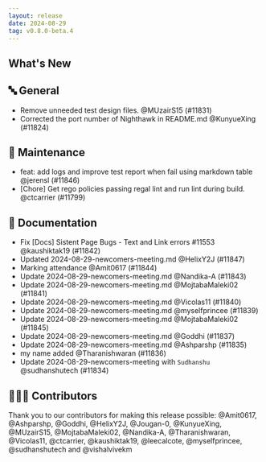 ```yaml
---
layout: release
date: 2024-08-29
tag: v0.8.0-beta.4
---
```


## What's New
## 🔤 General
- Remove unneeded test design files. @MUzairS15 (#11831)
- Corrected the port number of Nighthawk in README.md @KunyueXing (#11824)

## 🧰 Maintenance

- feat: add logs and improve test report when fail using markdown table @jerensl (#11846)
- [Chore] Get rego policies passing regal lint and run lint during build. @ctcarrier (#11799)

## 📖 Documentation

- Fix [Docs] Sistent Page Bugs - Text and Link errors #11553 @kaushiktak19 (#11842)
- Updated 2024-08-29-newcomers-meeting.md @HelixY2J (#11847)
- Marking attendance @Amit0617 (#11844)
- Update 2024-08-29-newcomers-meeting.md @Nandika-A (#11843)
- Update 2024-08-29-newcomers-meeting.md @MojtabaMaleki02 (#11841)
- Update 2024-08-29-newcomers-meeting.md @Vicolas11 (#11840)
- Update 2024-08-29-newcomers-meeting.md @myselfprincee (#11839)
- Update 2024-08-29-newcomers-meeting.md @MojtabaMaleki02 (#11845)
- Update 2024-08-29-newcomers-meeting.md @Goddhi (#11837)
- Update 2024-08-29-newcomers-meeting.md @Ashparshp (#11835)
- my name added @Tharanishwaran (#11836)
- Update 2024-08-29-newcomers-meeting with `Sudhanshu` @sudhanshutech (#11834)

## 👨🏽‍💻 Contributors

Thank you to our contributors for making this release possible:
@Amit0617, @Ashparshp, @Goddhi, @HelixY2J, @Jougan-0, @KunyueXing, @MUzairS15, @MojtabaMaleki02, @Nandika-A, @Tharanishwaran, @Vicolas11, @ctcarrier, @kaushiktak19, @leecalcote, @myselfprincee, @sudhanshutech and @vishalvivekm
